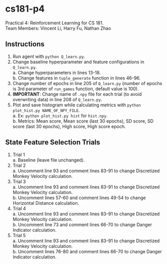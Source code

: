 # cs181-p4
Practical 4: Reinforcement Learning for CS 181.  
Team Members: Vincent Li, Harry Fu, Nathan Zhao

## Instructions  
1. Run agent with `python Q_learn.py`.  
2. Change baseline hyperparameter and feature configurations in `Q_learn.py`.  
  a. Change hyperparameters in lines 13-18.  
  b. Change features in `tuple_generate` function in lines 46-96.  
3. Change number of epochs in line 205 of `Q_learn.py` (number of epochs is 3rd parameter of `run_games` function, default value is 100).
4. **IMPORTANT**: Change name of `.npy` file for each trial (to avoid overwriting data) in line 208 of `Q_learn.py`.
5. Plot and save histogram while calculating metrics with `python plot_hist.py NAME_OF_NPY_FILE`.  
  a. Ex: `python plot_hist.py hist` for `hist.npy`.  
  b. Metrics: Mean score, Mean score (last 30 epochs), SD score, SD score (last 30 epochs), High score, High score epoch.  

## State Feature Selection Trials  
1. Trial 1  
  a. Baseline (leave file unchanged).  
2. Trial 2  
  a. Uncomment line 93 and comment lines 83-91 to change Discretized Monkey Velocity calculation.  
3. Trial 3  
  a. Uncomment line 93 and comment lines 83-91 to change Discretized Monkey Velocity calculation.  
  b. Uncomment lines 57-60 and comment lines 49-54 to change Horizontal Distance calculation.  
4. Trial 4  
  a. Uncomment line 93 and comment lines 83-91 to change Discretized Monkey Velocity calculation.  
  b. Uncomment line 73 and comment lines 66-70 to change Danger Indicator calculation.  
5. Trial 5  
  a. Uncomment line 93 and comment lines 83-91 to change Discretized Monkey Velocity calculation.  
  b. Uncomment lines 76-80 and comment lines 66-70 to change Danger Indicator calculation.  
